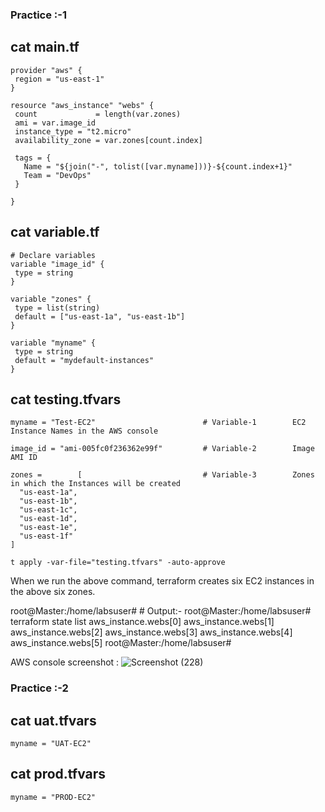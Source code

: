 ### Practice :-1

## cat main.tf 

 ```
 provider "aws" {
  region = "us-east-1"
}

resource "aws_instance" "webs" {
  count             = length(var.zones)
  ami = var.image_id
  instance_type = "t2.micro"
  availability_zone = var.zones[count.index]

  tags = {
    Name = "${join("-", tolist([var.myname]))}-${count.index+1}"
    Team = "DevOps"
  }

}
```


 ## cat variable.tf 
 
 ```
# Declare variables
variable "image_id" {
  type = string
}

variable "zones" { 
  type = list(string)
  default = ["us-east-1a", "us-east-1b"]
}

variable "myname" {
  type = string
  default = "mydefault-instances"
}
```


## cat testing.tfvars

```
myname = "Test-EC2"                        # Variable-1        EC2 Instance Names in the AWS console  

image_id = "ami-005fc0f236362e99f"         # Variable-2        Image AMI ID 

zones =        [                           # Variable-3        Zones in which the Instances will be created
  "us-east-1a",
  "us-east-1b",
  "us-east-1c",
  "us-east-1d",
  "us-east-1e",
  "us-east-1f"
]
```


```
t apply -var-file="testing.tfvars" -auto-approve
```

When we run the above command, terraform creates six EC2 instances in the above six zones.


root@Master:/home/labsuser# # Output:-
root@Master:/home/labsuser# terraform state list
aws_instance.webs[0]
aws_instance.webs[1]
aws_instance.webs[2]
aws_instance.webs[3]
aws_instance.webs[4]
aws_instance.webs[5]
root@Master:/home/labsuser#


AWS console screenshot : ![Screenshot (228)](https://github.com/user-attachments/assets/9160e2a1-777d-44db-9caa-32386e61a1ec)




### Practice :-2

## cat uat.tfvars

```
myname = "UAT-EC2"
```

## cat prod.tfvars

```
myname = "PROD-EC2"
```



